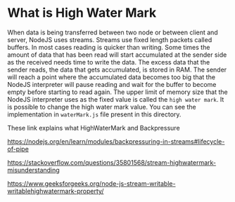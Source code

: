 # What is High Water Mark

When data is being transferred between two node or between client and server, NodeJS uses streams. Streams use fixed length packets called buffers. In most cases reading is quicker than writing. Some times the amount of data that has been read will start accumulated at the sender side as the received needs time to write the data. The excess data that the sender reads, the data that gets accumulated, is stored in RAM. The sender will reach a point where the accumulated data becomes too big that the NodeJS interpreter will pause reading and wait for the buffer to become empty before starting to read again. The upper limit of memory size that the NodeJS interpreter uses as the fixed value is called the `high water mark`. It is possible to change the high water mark value. You can see the implementation in `waterMark.js` file present in this directory.

These link explains what HighWaterMark and Backpressure

https://nodejs.org/en/learn/modules/backpressuring-in-streams#lifecycle-of-pipe

https://stackoverflow.com/questions/35801568/stream-highwatermark-misunderstanding

https://www.geeksforgeeks.org/node-js-stream-writable-writablehighwatermark-property/
